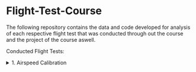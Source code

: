 # Flight-Test-Course
The following repository contains the data and code developed for analysis of each respective flight test that was conducted through out the course and the project of the course aswell.

Conducted Flight Tests:

<details>
<summary> 1. Airspeed Calibration</summary>

Objective: Determine airspeed calibration for the C172S-G1000 using the Global Positioning System Method.  

Associated Risks:

![](Imgs/Risks.PNG)
Probability | Severity | Event | Safety Risk
| :---: | :---:  | :---:  | :---:
Emxtremely Improbable  | Catastrophic | Midair Collision  |  1A
Remote  | Hazardous | Engine Failure  |  3B
Improbable  | Catastrophic | Pilot Incapacitation  |  2A
Remote  | Hazardous | Bird Strike  |  3A

Risk Mitigations
Markup : 1. Midair Collisions
              1.  Dedicate 1 engineer to searching for other aircraft during tests, and frequently monitor ADSB (All Riddle Cessna’s contain Mode S Transponders) during testing and regular flight 
              2.  Once stabilized Pilot will announce to others on training area frequency of location, altitude, and intentions before each run (a run includes all 3 legs of a test) 
              3.  Schedule a flight for an off-peak hour as to reduce the chance of encountering another aircraft in a training area  
              4.  Efficient crew coordination and communication based off established procedures
              
          2. Engine Failure
              1.  Embry Riddle’s part145 repair facility certification which requires many specializations, FAA inspections, and 2 people to write off an aircraft after maintenance has been performed on it 
              2.  Perform Test at higher altitudes (5kft-8kft) to allow for a further glide distance and more time to make decision during the emergency 
              3.  In the training area perform tests near fields that have enough room for an emergency landing 
              4.  Agree on a predetermined airport to glide (for example if testing at bithlo training area the nearest airport would be Space Coast Regional Airport:TIX ) 
              5.  Pilot should stay in command whilst the engineer besides the pilot reads to him the emergency checklist for the occurring failure from the pilot operating handbook
              
          3. Pilot Incapacitation
              1.
</details>
